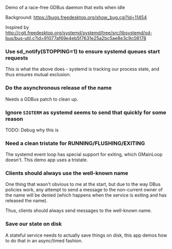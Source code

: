 Demo of a race-free GDBus daemon that exits when idle

Background:
https://bugs.freedesktop.org/show_bug.cgi?id=11454  

Inspired by http://cgit.freedesktop.org/systemd/systemd/tree/src/libsystemd/sd-bus/bus-util.c?id=91077af69e4eb5f7631e25a2bc5ae8e3c9c08178

### Use sd_notify(STOPPING=1) to ensure systemd queues start requests

This is what the above does - systemd is tracking our process state,
and thus ensures mutual exclusion.

### Do the asynchronous release of the name

Needs a GDBus patch to clean up.

### Ignore `SIGTERM` as systemd seems to send that quickly for some reason

TODO: Debug why this is

### Need a clean tristate for RUNNING/FLUSHING/EXITING

The systemd event loop has special support for exiting, which
GMainLoop doesn't.  This demo app uses a tristate.

### Clients should always use the well-known name

One thing that wasn't obvious to me at the start, but due to the way
DBus policies work, any attempt to send a message to the non-current
owner of the name will be denied (which happens when the service is
exiting and has released the name).

Thus, clients should always send messages to the well-known name.

### Save our state on disk

A stateful service needs to actually save things on disk, this app
demos how to do that in an async/timed fashion.
